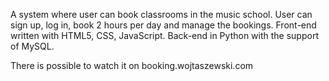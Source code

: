 A system where user can  book classrooms in the music school. User can sign up, log in, book 2 hours per day and manage the bookings. Front-end written with HTML5, CSS, JavaScript. Back-end in Python with the support of MySQL. 

There is possible to watch it on booking.wojtaszewski.com
